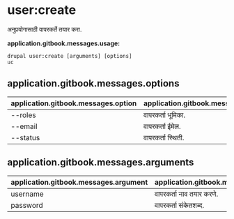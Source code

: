 # user:create
अनुप्रयोगासाठी वापरकर्ते तयार करा.

**application.gitbook.messages.usage:**
```
drupal user:create [arguments] [options]
uc
```

## application.gitbook.messages.options
application.gitbook.messages.option | application.gitbook.messages.details
-------|-------------
--roles | वापरकर्ता भूमिका.
--email | वापरकर्ता ईमेल.
--status | वापरकर्ता स्थिती.

## application.gitbook.messages.arguments
application.gitbook.messages.argument | application.gitbook.messages.details
---------|-------------
username | वापरकर्ता नाव तयार करणे.
password | वापरकर्ता संकेतशब्द.
